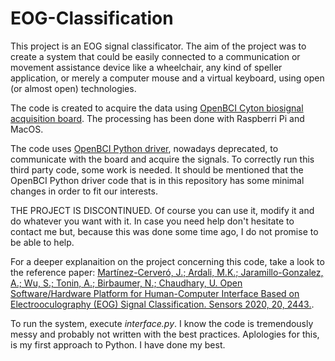 # EOG-Classification
This project is an EOG signal classificator. The aim of the project was to create a system that could be easily connected to a communication or movement assistance device like a wheelchair, any kind of speller application, or merely a computer mouse and a virtual keyboard, using open (or almost open) technologies.

The code is created to acquire the data using [OpenBCI Cyton biosignal acquisition board](https://docs.openbci.com/docs/02Cyton/CytonLanding "OpenBCI Cyton documentation"). The processing has been done with Raspberri Pi and MacOS.

The code uses [OpenBCI Python driver](https://github.com/openbci-archive/OpenBCI_Python "OpenBCI Python repository on GitHub"), nowadays deprecated, to communicate with the board and acquire the signals. To correctly run this third party code, some work is needed. It should be mentioned that the OpenBCI Python driver code that is in this repository has some minimal changes in order to fit our interests.

THE PROJECT IS DISCONTINUED. Of course you can use it, modify it and do whatever you want with it. In case you need help don't hesitate to contact me but, because this was done some time ago, I do not promise to be able to help.

For a deeper explanaition on the project concerning this code, take a look to the reference paper:
[Martínez-Cerveró, J.; Ardali, M.K.; Jaramillo-Gonzalez, A.; Wu, S.; Tonin, A.; Birbaumer, N.; Chaudhary, U. Open Software/Hardware Platform for Human-Computer Interface Based on Electrooculography (EOG) Signal Classification. Sensors 2020, 20, 2443.](https://www.mdpi.com/1424-8220/20/9/2443#cite "Open Software/Hardware Platform for Human-Computer Interface Based on Electrooculography (EOG) Signal Classification").

To run the system, execute *interface.py*. I know the code is tremendously messy and probably not written with the best practices. Aplologies for this, is my first approach to Python. I have done my best.
